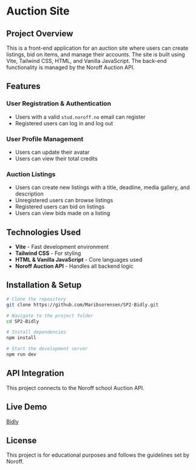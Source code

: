 # Auction Site

## Project Overview
This is a front-end application for an auction site where users can create listings, bid on items, and manage their accounts. The site is built using Vite, Tailwind CSS, HTML, and Vanilla JavaScript. The back-end functionality is managed by the Noroff Auction API.

## Features
### User Registration & Authentication
- Users with a valid `stud.noroff.no` email can register
- Registered users can log in and log out

### User Profile Management
- Users can update their avatar
- Users can view their total credits

### Auction Listings
- Users can create new listings with a title, deadline, media gallery, and description
- Unregistered users can browse listings
- Registered users can bid on listings
- Users can view bids made on a listing

## Technologies Used
- **Vite** - Fast development environment
- **Tailwind CSS** - For styling
- **HTML & Vanilla JavaScript** - Core languages used
- **Noroff Auction API** - Handles all backend logic

## Installation & Setup
```sh
# Clone the repository
git clone https://github.com/Maribsorensen/SP2-Bidly.git

# Navigate to the project folder
cd SP2-Bidly

# Install dependencies
npm install

# Start the development server
npm run dev
```

## API Integration
This project connects to the Noroff school Auction API. 

## Live Demo
[Bidly](https://sp2-bidly.netlify.app/)

## License
This project is for educational purposes and follows the guidelines set by Noroff.


